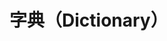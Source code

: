 <!--
 * @Github       : https://github.com/superzhc/BigData-A-Question
 * @Author       : SUPERZHC
 * @CreateDate   : 2020-12-25 17:18:42
 * @LastEditTime : 2021-02-20 17:36:04
 * @Copyright 2020 SUPERZHC
-->
# 字典（Dictionary）